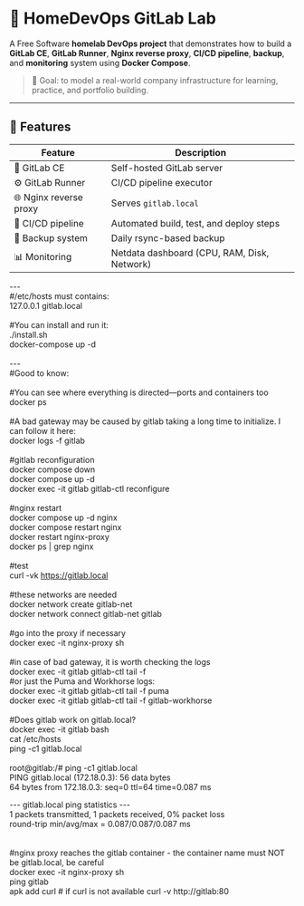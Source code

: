 # 🧠 HomeDevOps GitLab Lab

A Free Software **homelab DevOps project** that demonstrates how to build a
**GitLab CE**, **GitLab Runner**, **Nginx reverse proxy**, **CI/CD pipeline**, **backup**,
and **monitoring** system using **Docker Compose**.

> 🔧 Goal: to model a real-world company infrastructure for learning, practice, and portfolio building.

---

## 🚀 Features

| Feature                | Description                                 |
| ---------------------- | ------------------------------------------- |
| 🧱 GitLab CE           | Self-hosted GitLab server                   |
| ⚙️ GitLab Runner       | CI/CD pipeline executor                     |
| 🌐 Nginx reverse proxy | Serves `gitlab.local`                       |
| 🧪 CI/CD pipeline      | Automated build, test, and deploy steps     |
| 💾 Backup system       | Daily rsync-based backup                    |
| 📊 Monitoring          | Netdata dashboard (CPU, RAM, Disk, Network) |

---<br>
#/etc/hosts must contains:<br>
127.0.0.1       gitlab.local<br>
<br>
#You can install and run it:<br>
./install.sh<br>
docker-compose up -d<br>
<br>
---<br>
#Good to know:<br>
<br>
#You can see where everything is directed—ports and containers too<br>
docker ps<br>
<br>
#A bad gateway may be caused by gitlab taking a long time to initialize. I can follow it here:<br>
docker logs -f gitlab<br>
<br>
#gitlab reconfiguration<br>
docker compose down<br>
docker compose up -d<br>
docker exec -it gitlab gitlab-ctl reconfigure<br>
<br>
#nginx restart<br>
docker compose up -d nginx<br>
docker compose restart nginx<br>
docker restart nginx-proxy<br>
docker ps | grep nginx<br>
<br>
#test<br>
curl -vk https://gitlab.local<br>
<br>
#these networks are needed<br>
docker network create gitlab-net<br>
docker network connect gitlab-net gitlab<br>
<br>
#go into the proxy if necessary<br>
docker exec -it nginx-proxy sh<br>
<br>
#in case of bad gateway, it is worth checking the logs<br>
docker exec -it gitlab gitlab-ctl tail -f<br>
#or just the Puma and Workhorse logs:<br>
docker exec -it gitlab gitlab-ctl tail -f puma<br>
docker exec -it gitlab gitlab-ctl tail -f gitlab-workhorse<br>
<br>
#Does gitlab work on gitlab.local?<br>
docker exec -it gitlab bash<br>
cat /etc/hosts<br>
ping -c1 gitlab.local<br>
<br>
root@gitlab:/# ping -c1 gitlab.local<br>
PING gitlab.local (172.18.0.3): 56 data bytes<br>
64 bytes from 172.18.0.3: seq=0 ttl=64 time=0.087 ms<br>

--- gitlab.local ping statistics ---<br>
1 packets transmitted, 1 packets received, 0% packet loss<br>
round-trip min/avg/max = 0.087/0.087/0.087 ms<br>
<br>
<br>
#nginx proxy reaches the gitlab container - the container name must NOT be gitlab.local, be careful<br>
docker exec -it nginx-proxy sh<br>
ping gitlab<br>
apk add curl   # if curl is not available
curl -v http://gitlab:80
